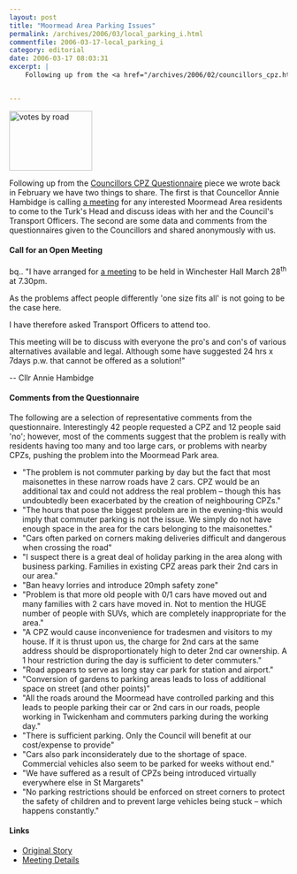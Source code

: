 ```yaml
---
layout: post
title: "Moormead Area Parking Issues"
permalink: /archives/2006/03/local_parking_i.html
commentfile: 2006-03-17-local_parking_i
category: editorial
date: 2006-03-17 08:03:31
excerpt: |
    Following up from the <a href="/archives/2006/02/councillors_cpz.html">Councillors CPZ Questionnaire</a> piece we wrote back in February we have two things to share.  The first is that Councellor Annie Hambidge is calling <a href="/cgi-bin/events.cgi?key=200603170207&action=getevent">a meeting</a> for any interested residents to come to the Turk's Head and discuss ideas with her and the Council's Transport Officers.  The second are some data and comments from the questionnaires given to the Councillors and shared anonymously with us.


---
```


<a href="/assets/images/2006/screenshot20.png"><img src="/assets/images/2006/screenshot20-thumb.png" width="150" height="108" alt="votes by road" class="photo right" /></a>

Following up from the [Councillors CPZ Questionnaire](/archives/2006/02/councillors_cpz.html) piece we wrote back in February we have two things to share. The first is that Councellor Annie Hambidge is calling [a meeting](/cgi-bin/events.cgi?key=200603170207&action=getevent) for any interested Moormead Area residents to come to the Turk's Head and discuss ideas with her and the Council's Transport Officers. The second are some data and comments from the questionnaires given to the Councillors and shared anonymously with us.

#### Call for an Open Meeting

bq.. "I have arranged for [a meeting](/cgi-bin/events.cgi?key=200603170207&action=getevent) to be held in Winchester Hall March 28<sup>th</sup> at 7.30pm.

As the problems affect people differently 'one size fits all' is not going to be the case here.

I have therefore asked Transport Officers to attend too.

This meeting will be to discuss with everyone the pro's and con's of various alternatives available and legal. Although some have suggested 24 hrs x 7days p.w. that cannot be offered as a solution!"

-- Cllr Annie Hambidge

#### Comments from the Questionnaire

The following are a selection of representative comments from the questionnaire. Interestingly 42 people requested a CPZ and 12 people said 'no'; however, most of the comments suggest that the problem is really with residents having too many and too large cars, or problems with nearby CPZs, pushing the problem into the Moormead Park area.

-   "The problem is not commuter parking by day but the fact that most maisonettes in these narrow roads have 2 cars. CPZ would be an additional tax and could not address the real problem – though this has undoubtedly been exacerbated by the creation of neighbouring CPZs."
-   "The hours that pose the biggest problem are in the evening-this would imply that commuter parking is not the issue. We simply do not have enough space in the area for the cars belonging to the maisonettes."
-   "Cars often parked on corners making deliveries difficult and dangerous when crossing the road"
-   "I suspect there is a great deal of holiday parking in the area along with business parking. Families in existing CPZ areas park their 2nd cars in our area."
-   "Ban heavy lorries and introduce 20mph safety zone"
-   "Problem is that more old people with 0/1 cars have moved out and many families with 2 cars have moved in. Not to mention the HUGE number of people with SUVs, which are completely inappropriate for the area."
-   "A CPZ would cause inconvenience for tradesmen and visitors to my house. If it is thrust upon us, the charge for 2nd cars at the same address should be disproportionately high to deter 2nd car ownership. A 1 hour restriction during the day is sufficient to deter commuters."
-   "Road appears to serve as long stay car park for station and airport."
-   "Conversion of gardens to parking areas leads to loss of additional space on street (and other points)"
-   "All the roads around the Moormead have controlled parking and this leads to people parking their car or 2nd cars in our roads, people working in Twickenham and commuters parking during the working day."
-   "There is sufficient parking. Only the Council will benefit at our cost/expense to provide"
-   "Cars also park inconsiderately due to the shortage of space. Commercial vehicles also seem to be parked for weeks without end."
-   "We have suffered as a result of CPZs being introduced virtually everywhere else in St Margarets"
-   "No parking restrictions should be enforced on street corners to protect the safety of children and to prevent large vehicles being stuck – which happens constantly."

#### Links

-   [Original Story](/archives/2006/02/councillors_cpz.html)
-   [Meeting Details](/cgi-bin/events.cgi?key=200603170207&action=getevent)
